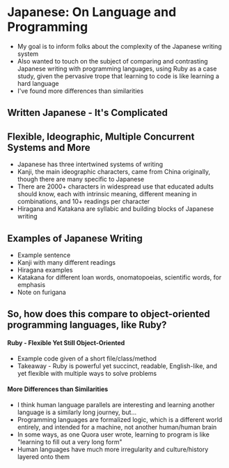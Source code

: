 # Japanese: On Language and Programming
- My goal is to inform folks about the complexity of the Japanese writing system
- Also wanted to touch on the subject of comparing and contrasting Japanese writing with programming languages, using Ruby as a case study, given the pervasive trope that learning to code is like learning a hard language
- I've found more differences than similarities

## Written Japanese - It's Complicated

## Flexible, Ideographic, Multiple Concurrent Systems and More
- Japanese has three intertwined systems of writing
- Kanji, the main ideographic characters, came from China originally, though there are many specific to Japanese
- There are 2000+ characters in widespread use that educated adults should know, each with intrinsic meaning, different meaning in combinations, and 10+ readings per character
- Hiragana and Katakana are syllabic and building blocks of Japanese writing

## Examples of Japanese Writing
- Example sentence
- Kanji with many different readings
- Hiragana examples
- Katakana for different loan words, onomatopoeias, scientific words, for emphasis
- Note on furigana

## So, how does this compare to object-oriented programming languages, like Ruby?

#### Ruby - Flexible Yet Still Object-Oriented
- Example code given of a short file/class/method
- Takeaway - Ruby is powerful yet succinct, readable, English-like, and yet flexible with multiple ways to solve problems

#### More Differences than Similarities
- I think human language parallels are interesting and learning another language is a similarly long journey, but...
- Programming languages are formalized logic, which is a different world entirely, and intended for a machine, not another human/human brain
- In some ways, as one Quora user wrote, learning to program is like "learning to fill out a very long form"
- Human languages have much more irregularity and culture/history layered onto them

